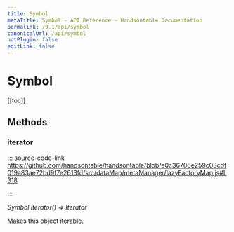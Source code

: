 ```yaml
---
title: Symbol
metaTitle: Symbol - API Reference - Handsontable Documentation
permalink: /9.1/api/symbol
canonicalUrl: /api/symbol
hotPlugin: false
editLink: false
---
```


# Symbol

[[toc]]
## Methods

### iterator
  
::: source-code-link https://github.com/handsontable/handsontable/blob/e0c36706e259c08cdf019a83ae72bd9f7e2613fd/src/dataMap/metaManager/lazyFactoryMap.js#L318

:::

_Symbol.iterator() ⇒ Iterator_

Makes this object iterable.


